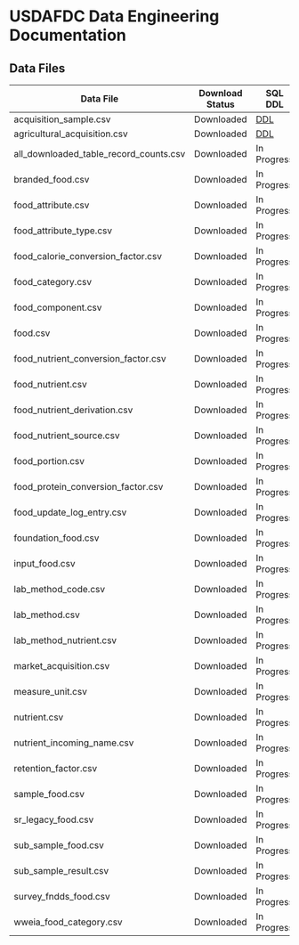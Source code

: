 # USDAFDC Data Engineering Documentation

## Data Files

| Data File                              | Download Status | SQL DDL                                            |
| -------------------------------------- | --------------- | -------------------------------------------------- |
| acquisition_sample.csv                 | Downloaded      | [DDL](/database/sqls/acquisition_sample.sql)       |
| agricultural_acquisition.csv           | Downloaded      | [DDL](/database/sqls/agricultural_acquisition.sql) |
| all_downloaded_table_record_counts.csv | Downloaded      | In Progress                                        |
| branded_food.csv                       | Downloaded      | In Progress                                        |
| food_attribute.csv                     | Downloaded      | In Progress                                        |
| food_attribute_type.csv                | Downloaded      | In Progress                                        |
| food_calorie_conversion_factor.csv     | Downloaded      | In Progress                                        |
| food_category.csv                      | Downloaded      | In Progress                                        |
| food_component.csv                     | Downloaded      | In Progress                                        |
| food.csv                               | Downloaded      | In Progress                                        |
| food_nutrient_conversion_factor.csv    | Downloaded      | In Progress                                        |
| food_nutrient.csv                      | Downloaded      | In Progress                                        |
| food_nutrient_derivation.csv           | Downloaded      | In Progress                                        |
| food_nutrient_source.csv               | Downloaded      | In Progress                                        |
| food_portion.csv                       | Downloaded      | In Progress                                        |
| food_protein_conversion_factor.csv     | Downloaded      | In Progress                                        |
| food_update_log_entry.csv              | Downloaded      | In Progress                                        |
| foundation_food.csv                    | Downloaded      | In Progress                                        |
| input_food.csv                         | Downloaded      | In Progress                                        |
| lab_method_code.csv                    | Downloaded      | In Progress                                        |
| lab_method.csv                         | Downloaded      | In Progress                                        |
| lab_method_nutrient.csv                | Downloaded      | In Progress                                        |
| market_acquisition.csv                 | Downloaded      | In Progress                                        |
| measure_unit.csv                       | Downloaded      | In Progress                                        |
| nutrient.csv                           | Downloaded      | In Progress                                        |
| nutrient_incoming_name.csv             | Downloaded      | In Progress                                        |
| retention_factor.csv                   | Downloaded      | In Progress                                        |
| sample_food.csv                        | Downloaded      | In Progress                                        |
| sr_legacy_food.csv                     | Downloaded      | In Progress                                        |
| sub_sample_food.csv                    | Downloaded      | In Progress                                        |
| sub_sample_result.csv                  | Downloaded      | In Progress                                        |
| survey_fndds_food.csv                  | Downloaded      | In Progress                                        |
| wweia_food_category.csv                | Downloaded      | In Progress                                        |
